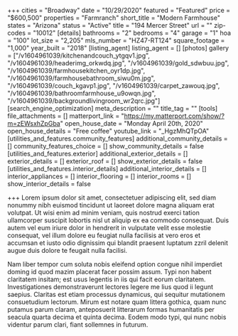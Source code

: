 +++
cities = "Broadway"
date = "10/29/2020"
featured = "Featured"
price = "$600,500"
properties = "Farmranch"
short_title = "Modern Farmhouse"
states = "Arizona"
status = "Active"
title = "194 Mercer Street"
url = ""
zip-codes = "10012"
[details]
bathrooms = "2"
bedrooms = "4"
garage = "1"
hoa = "100"
lot_size = "2,205"
mls_number = "HZ47-RT124"
square_footage = "1,000"
year_built = "2018"
[listing_agent]
listing_agent = []
[photos]
gallery = ["/v1604961039/kitchenandcouch_ytgqv1.jpg", "/v1604961039/headerimg_orkwdq.jpg", "/v1604961039/gold_sdwbuu.jpg", "/v1604961039/farmhousekitchen_oyr1dp.jpg", "/v1604961039/farmhousebathroom_siwu0m.jpg", "/v1604961039/couch_kgavp1.jpg", "/v1604961039/carpet_zawouq.jpg", "/v1604961039/bathroomfarmhouse_u9owqn.jpg", "/v1604961039/backgroundlivingroom_wr2qrc.jpg"]
[search_engine_optimization]
meta_description = ""
title_tag = ""
[tools]
file_attachments = []
matterport_link = "https://my.matterport.com/show/?m=zEWsxhZpGba"
open_house_date = "Monday April 20th, 2020"
open_house_details = "Free coffee"
youtube_link = "_HgzMhQTpOA"
[utilities_and_features.community_features]
additional_community_details = []
community_features_choice = []
show_community_details = false
[utilities_and_features.exterior]
additional_exterior_details = []
exterior_details = []
exterior_roof = []
show_exterior_details = false
[utilities_and_features.interior_details]
additional_interior_details = []
interior_appliances = []
interior_flooring = []
interior_rooms = []
show_interior_details = false

+++
Lorem ipsum dolor sit amet, consectetuer adipiscing elit, sed diam nonummy nibh euismod tincidunt ut laoreet dolore magna aliquam erat volutpat. Ut wisi enim ad minim veniam, quis nostrud exerci tation ullamcorper suscipit lobortis nisl ut aliquip ex ea commodo consequat. Duis autem vel eum iriure dolor in hendrerit in vulputate velit esse molestie consequat, vel illum dolore eu feugiat nulla facilisis at vero eros et accumsan et iusto odio dignissim qui blandit praesent luptatum zzril delenit augue duis dolore te feugait nulla facilisi.

Nam liber tempor cum soluta nobis eleifend option congue nihil imperdiet doming id quod mazim placerat facer possim assum. Typi non habent claritatem insitam; est usus legentis in iis qui facit eorum claritatem. Investigationes demonstraverunt lectores legere me lius quod ii legunt saepius. Claritas est etiam processus dynamicus, qui sequitur mutationem consuetudium lectorum. Mirum est notare quam littera gothica, quam nunc putamus parum claram, anteposuerit litterarum formas humanitatis per seacula quarta decima et quinta decima. Eodem modo typi, qui nunc nobis videntur parum clari, fiant sollemnes in futurum.